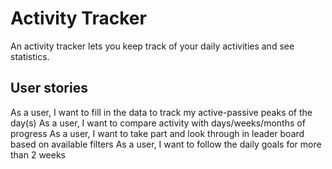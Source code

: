 # Activity Tracker
An activity tracker lets you keep track of your daily activities and see statistics.
## User stories
As a user, I want to fill in the data to track my active-passive peaks of the day(s)
As a user, I want to compare activity with days/weeks/months of progress
As a user, I want to take part and look through in leader board based on available filters
As a user, I want to follow the daily goals for more than 2 weeks
